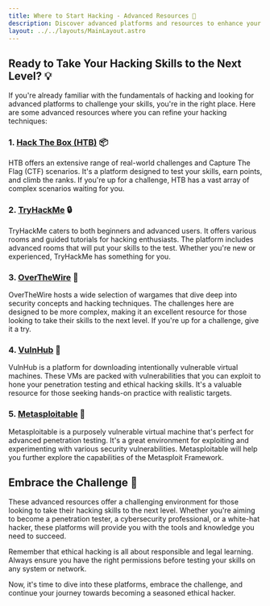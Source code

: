 ```yaml
---
title: Where to Start Hacking - Advanced Resources 🚀
description: Discover advanced platforms and resources to enhance your hacking skills.
layout: ../../layouts/MainLayout.astro
---
```


## Ready to Take Your Hacking Skills to the Next Level? 💡

If you're already familiar with the fundamentals of hacking and looking for advanced platforms to challenge your skills, you're in the right place. Here are some advanced resources where you can refine your hacking techniques:

### 1. [Hack The Box (HTB)](https://www.hackthebox.eu/) 📦

HTB offers an extensive range of real-world challenges and Capture The Flag (CTF) scenarios. It's a platform designed to test your skills, earn points, and climb the ranks. If you're up for a challenge, HTB has a vast array of complex scenarios waiting for you.

### 2. [TryHackMe](https://tryhackme.com/) 🔒

TryHackMe caters to both beginners and advanced users. It offers various rooms and guided tutorials for hacking enthusiasts. The platform includes advanced rooms that will put your skills to the test. Whether you're new or experienced, TryHackMe has something for you.

### 3. [OverTheWire](https://overthewire.org/wargames/) 🧩

OverTheWire hosts a wide selection of wargames that dive deep into security concepts and hacking techniques. The challenges here are designed to be more complex, making it an excellent resource for those looking to take their skills to the next level. If you're up for a challenge, give it a try.

### 4. [VulnHub](https://www.vulnhub.com/) 🏰

VulnHub is a platform for downloading intentionally vulnerable virtual machines. These VMs are packed with vulnerabilities that you can exploit to hone your penetration testing and ethical hacking skills. It's a valuable resource for those seeking hands-on practice with realistic targets.

### 5. [Metasploitable](https://information.rapid7.com/download-metasploitable-2017-thanks.html) 💽

Metasploitable is a purposely vulnerable virtual machine that's perfect for advanced penetration testing. It's a great environment for exploiting and experimenting with various security vulnerabilities. Metasploitable will help you further explore the capabilities of the Metasploit Framework.

## Embrace the Challenge 🧠

These advanced resources offer a challenging environment for those looking to take their hacking skills to the next level. Whether you're aiming to become a penetration tester, a cybersecurity professional, or a white-hat hacker, these platforms will provide you with the tools and knowledge you need to succeed.

Remember that ethical hacking is all about responsible and legal learning. Always ensure you have the right permissions before testing your skills on any system or network. 

Now, it's time to dive into these platforms, embrace the challenge, and continue your journey towards becoming a seasoned ethical hacker.
